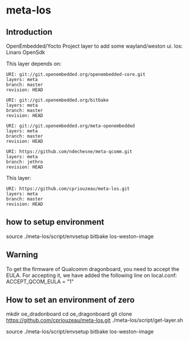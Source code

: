 # meta-los

## Introduction

OpenEmbedded/Yocto Project layer to add some wayland/weston ui.
los: Linaro OpenSdk

This layer depends on:

```
URI: git://git.openembedded.org/openembedded-core.git
layers: meta
branch: master
revision: HEAD
```

```
URI: git://git.openembedded.org/bitbake
layers: meta
branch: master
revision: HEAD
```

```
URI: git://git.openembedded.org/meta-openembedded
layers: meta
branch: master
revision: HEAD
```

```
URI: https://github.com/ndechesne/meta-qcomm.git
layers: meta
branch: jethro
revision: HEAD
```

This layer:

```
URI: https://github.com/cpriouzeau/meta-los.git
layers: meta
branch: master
revision: HEAD
```

## how to setup environment

source ./meta-los/script/envsetup
bitbake los-weston-image

## Warning
To get the firmware of Qualcomm dragonboard, you need to accept the EULA.
For accepting it, we have added the following line on local.conf:
ACCEPT_QCOM_EULA = "1"


## How to set an environment of zero
mkdir oe_dradonboard
cd oe_dragonboard
git clone https://github.com/cpriouzeau/meta-los.git
./meta-los/script/get-layer.sh

source ./meta-los/script/envsetup
bitbake los-weston-image

